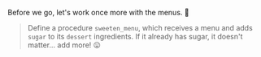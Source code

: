 Before we go, let's work once more with the menus. :page_facing_up:


> Define a procedure `sweeten_menu`, which receives a menu and adds `sugar` to its `dessert` ingredients. If it already has sugar, it doesn't matter... add more! :stuck_out_tongue:
